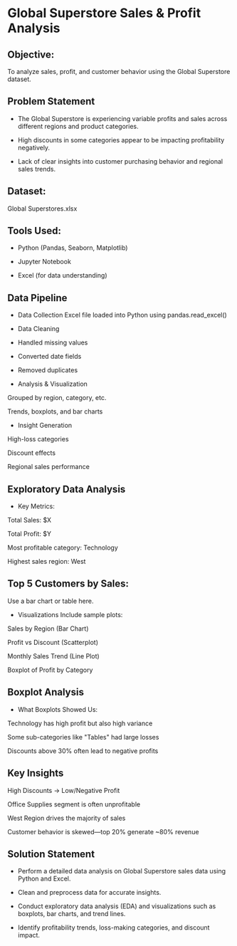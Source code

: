 # Global Superstore Sales & Profit Analysis

## Objective:
To analyze sales, profit, and customer behavior using the Global Superstore dataset.

## Problem Statement

+ The Global Superstore is experiencing variable profits and sales across different regions and product categories.

+ High discounts in some categories appear to be impacting profitability negatively.

+ Lack of clear insights into customer purchasing behavior and regional sales trends.

## Dataset:

Global Superstores.xlsx

## Tools Used:

+ Python (Pandas, Seaborn, Matplotlib)

+ Jupyter Notebook

+ Excel (for data understanding)

 ##  Data Pipeline
+ Data Collection
Excel file loaded into Python using pandas.read_excel()

+ Data Cleaning

+ Handled missing values

+ Converted date fields

+ Removed duplicates

+ Analysis & Visualization

Grouped by region, category, etc.

Trends, boxplots, and bar charts

+ Insight Generation

High-loss categories

Discount effects

Regional sales performance

## Exploratory Data Analysis
+ Key Metrics:

Total Sales: $X

Total Profit: $Y

Most profitable category: Technology

Highest sales region: West

## Top 5 Customers by Sales:
Use a bar chart or table here.

+ Visualizations
Include sample plots:

Sales by Region (Bar Chart)

Profit vs Discount (Scatterplot)

Monthly Sales Trend (Line Plot)

Boxplot of Profit by Category



##  Boxplot Analysis
+ What Boxplots Showed Us:

Technology has high profit but also high variance

Some sub-categories like "Tables" had large losses

Discounts above 30% often lead to negative profits

## Key Insights
High Discounts → Low/Negative Profit

Office Supplies segment is often unprofitable

West Region drives the majority of sales

Customer behavior is skewed—top 20% generate ~80% revenue

## Solution Statement

+ Perform a detailed data analysis on Global Superstore sales data using Python and Excel.

+ Clean and preprocess data for accurate insights.

+ Conduct exploratory data analysis (EDA) and visualizations such as boxplots, bar charts, and trend lines.

+ Identify profitability trends, loss-making categories, and discount impact.
